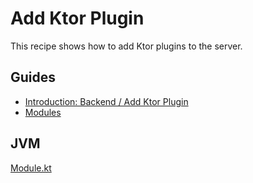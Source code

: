 # Add Ktor Plugin

This recipe shows how to add Ktor plugins to the server.

## Guides

- [Introduction: Backend / Add Ktor Plugin](/doc/guides/backend/Introduction.md#Add-Ktor-Plugins)
- [Modules](/doc/guides/backend/Modules.md)

## JVM

[Module.kt](/cookbook/src/jvmMain/kotlin/zakadabar/cookbook/server/ktor/plugin/Module.kt)

